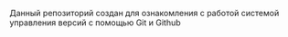 Данный репозиторий создан для ознакомления с работой системой управления версий с помощью Git и Github
